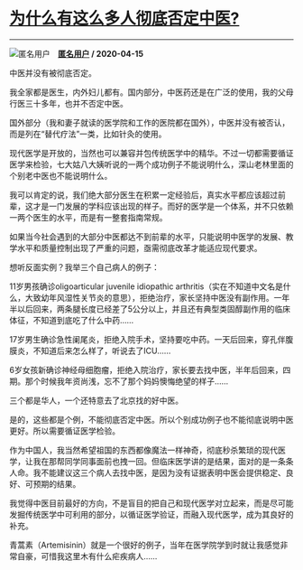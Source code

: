 # [为什么有这么多人彻底否定中医?](https://www.zhihu.com/answer/1154010983)

--------------------------------------------------------------

![匿名用户](https://pic1.zhimg.com/aadd7b895.jpg?source=1940ef5c "匿名用户")&emsp;**[匿名用户](https://www.zhihu.com/people/) / 2020-04-15**

中医并没有被彻底否定。

我全家都是医生，内外妇儿都有。国内部分，中医药还是在广泛的使用，我的父母行医三十多年，也并不否定中医。

国外部分（我和妻子就读的医学院和工作的医院都在国外），中医并没有被否认，而是列在“替代疗法”一类，比如针灸的使用。

现代医学是开放的，当然也可以兼容并包传统医学中的精华。不过一切都需要循证医学来检验，七大姑八大姨听说的一两个成功例子不能说明什么，深山老林里面的个别老中医也不能说明什么。

我可以肯定的说，我们绝大部分医生在积累一定经验后，真实水平都应该超过前辈，这才是一门发展的学科应该出现的样子。而好的医学是一个体系，并不只依赖一两个医生的水平，而是有一整套指南常规。

如果当今社会遇到的大部分中医都达不到前辈的水平，只能说明中医学的发展、教学水平和质量控制出现了严重的问题，亟需彻底改革才能适应现代要求。


想听反面实例？我举三个自己病人的例子：

11岁男孩确诊oligoarticular  juvenile idiopathic arthritis（实在不知道中文名是什么，大致幼年风湿性关节炎的意思），拒绝治疗，家长坚持中医没有副作用。一年半以后回来，两条腿长度已经差了5公分以上，并且还有典型类固醇副作用的临床体征，不知道到底吃了什么中药……

17岁男生确诊急性阑尾炎，拒绝入院手术，坚持要吃中药。一天后回来，穿孔伴腹膜炎，不知道后来怎么样了，听说去了ICU……

6岁女孩新确诊神经母细胞瘤，拒绝入院治疗，家长要去找中医，半年后回来，四期。那个时候我年资尚浅，忘不了那个妈妈懊悔绝望的样子……

三个都是华人，一个还特意去了北京找的好中医。

是的，这些都是个例，不能彻底否定中医。所以个别成功例子也不能彻底说明中医更好。所以需要循证医学检验。

作为中国人，我当然希望祖国的东西都像魔法一样神奇，彻底秒杀繁琐的现代医学，让我在那帮同学同事面前也拽一回。但临床医学讲的是结果，面对的是一条条人命。我不能建议这三个病人去找中医，是因为没有证据表明中医会提供稳定、良好、可预期的结果。


我觉得中医目前最好的方向，不是盲目的把自己和现代医学对立起来，而是尽可能发掘传统医学中可利用的部分，以循证医学验证，而融入现代医学，成为其良好的补充。

青蒿素（Artemisinin）就是一个很好的例子，当年在医学院学到时就让我感觉非常自豪，可惜我这里木有什么疟疾病人……

